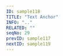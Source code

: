 ```yaml
---
ID: sample118
TITLE: "Text Anchor"
INFO: ".."
RELATED: ""
seqNo: 29
prevID: sample117
nextID: sample119
---
```

